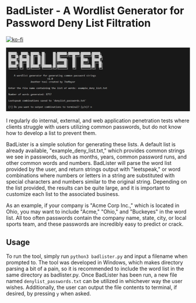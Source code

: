 # BadLister - A Wordlist Generator for Password Deny List Filtration

[![ko-fi](https://ko-fi.com/img/githubbutton_sm.svg)](https://ko-fi.com/M4M03Q2JN)


<p align="center">
  <img src="https://github.com/dievus/BadLister/blob/main/images/exampleimages.png" />
</p>

I regularly do internal, external, and web application penetration tests where clients struggle with users utilizing common passwords, but do not know how to develop a list to prevent them.

BadLister is a simple solution for generating these lists. A default list is already available, "example_deny_list.txt," which provides common strings we see in passwords, such as months, years, common password runs, and other common words and numbers. BadLister will parse the word list provided by the user, and return strings output with "leetspeak," or word combinations where numbers or letters in a string are substituted with special characters and numbers similar to the original string. Depending on the list provided, the results can be quite large, and it is important to customize each list to the associated business.

As an example, if your company is "Acme Corp Inc.," which is located in Ohio, you may want to include "Acme," "Ohio," and "Buckeyes" in the word list. All too often passwords contain the company name, state, city, or local sports team, and these passwords are incredibly easy to predict or crack. 

## Usage
To run the tool, simply run `python3 badlister.py` and input a filename when prompted to. The tool was developed in Windows, which makes directory parsing a bit of a pain, so it is recommended to include the word list in the same directory as badlister.py. Once BadLister has been run, a new file named `denylist_passwords.txt` can be utilized in whichever way the user wishes. Additionally, the user can output the file contents to terminal, if desired, by pressing `y` when asked.
